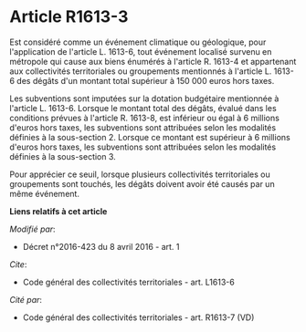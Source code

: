 # Article R1613-3

Est considéré comme un événement climatique ou géologique, pour l'application de l'article L. 1613-6, tout événement localisé
survenu en métropole qui cause aux biens énumérés à l'article R. 1613-4 et appartenant aux collectivités territoriales ou
groupements mentionnés à l'article L. 1613-6 des dégâts d'un montant total supérieur à 150 000 euros hors taxes. 

Les subventions sont imputées sur la dotation budgétaire mentionnée à l'article L. 1613-6. Lorsque le montant total des
dégâts, évalué dans les conditions prévues à l'article R. 1613-8, est inférieur ou égal à 6 millions d'euros hors taxes, les
subventions sont attribuées selon les modalités définies à la sous-section 2. Lorsque ce montant est supérieur à 6 millions
d'euros hors taxes, les subventions sont attribuées selon les modalités définies à la sous-section 3. 

Pour apprécier ce seuil, lorsque plusieurs collectivités territoriales ou groupements sont touchés, les dégâts doivent avoir
été causés par un même événement.

**Liens relatifs à cet article**

_Modifié par_:

  - Décret n°2016-423 du 8 avril 2016 - art. 1

_Cite_:

  - Code général des collectivités territoriales - art. L1613-6

_Cité par_:

  - Code général des collectivités territoriales - art. R1613-7 (VD)
